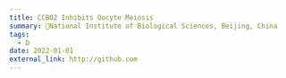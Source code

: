 ```yaml
---
title: CCB02 Inhibits Oocyte Meiosis
summary: 📍National Institute of Biological Sciences, Beijing, China
tags:
  - D
date: 2022-01-01
external_link: http://github.com
---
```

